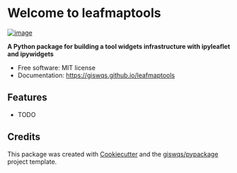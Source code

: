 # Welcome to leafmaptools


[![image](https://img.shields.io/pypi/v/leafmaptools.svg)](https://pypi.python.org/pypi/leafmaptools)


**A Python package for building a tool widgets infrastructure with ipyleaflet and ipywidgets**


-   Free software: MIT license
-   Documentation: <https://giswqs.github.io/leafmaptools>
    

## Features

-   TODO

## Credits

This package was created with [Cookiecutter](https://github.com/cookiecutter/cookiecutter) and the [giswqs/pypackage](https://github.com/giswqs/pypackage) project template.
